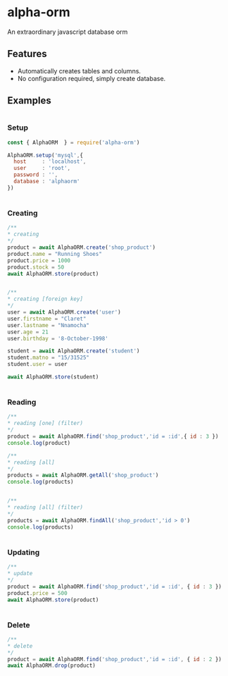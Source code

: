 # alpha-orm
An extraordinary javascript database orm

## Features
* Automatically creates tables and columns.
* No configuration required, simply create database.


## Examples
#
### Setup
```javascript
const { AlphaORM  } = require('alpha-orm')

AlphaORM.setup('mysql',{
  host     : 'localhost',
  user     : 'root',
  password : '',
  database : 'alphaorm'
})
```
#
### Creating
```javascript
/**
* creating
*/
product = await AlphaORM.create('shop_product')
product.name = "Running Shoes" 
product.price = 1000
product.stock = 50
await AlphaORM.store(product)


/**
* creating [foreign key]
*/
user = await AlphaORM.create('user')
user.firstname = "Claret"
user.lastname = "Nnamocha"
user.age = 21
user.birthday = '8-October-1998'

student = await AlphaORM.create('student')
student.matno = "15/31525"
student.user = user

await AlphaORM.store(student)
```
#
### Reading
```javascript
/**
* reading [one] (filter)
*/
product = await AlphaORM.find('shop_product','id = :id',{ id : 3 })
console.log(product)

/**
* reading [all]
*/
products = await AlphaORM.getAll('shop_product')
console.log(products)


/**
* reading [all] (filter)
*/
products = await AlphaORM.findAll('shop_product','id > 0')
console.log(products)
```
#
### Updating

```javascript
/**
* update
*/
product = await AlphaORM.find('shop_product','id = :id', { id : 3 })
product.price = 500
await AlphaORM.store(product)
```
#
### Delete
```javascript
/**
* delete
*/
product = await AlphaORM.find('shop_product','id = :id', { id : 2 })
await AlphaORM.drop(product)
```